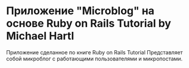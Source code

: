 # Приложение "Microblog" на основе Ruby on Rails Tutorial by Michael Hartl

Приложение сделанное по книге Ruby on Rails Tutorial
Представляет собой микроблог с работающими пользователями и микропостами.


